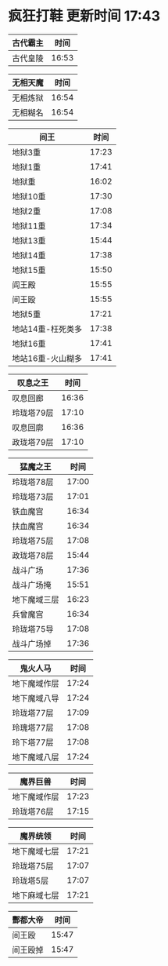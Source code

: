 # 疯狂打鞋 更新时间 17:43

| 古代霸主   | 时间    |
|--------|-------|
| 古代皇陵 | 16:53 |

| 无相天魔   | 时间    |
|--------|-------|
| 无相炼狱 | 16:54 |
| 无相糊名 | 16:54 |

| 间王   | 时间    |
|--------|-------|
| 地狱3重 | 17:23 |
| 地狱1重 | 17:41 |
| 地狱重 | 16:02 |
| 地狱10重 | 17:30 |
| 地狱2重 | 17:08 |
| 地狱11重 | 17:34 |
| 地狱13重 | 15:44 |
| 地狱14重 | 17:38 |
| 地狱15重 | 15:50 |
| 阎王殿 | 15:55 |
| 间王殴 | 15:55 |
| 地狱5重 | 17:21 |
| 地站14重-枉死类多 | 17:38 |
| 地狱16重 | 17:41 |
| 地站16重-火山糊多 | 17:41 |

| 叹息之王   | 时间    |
|--------|-------|
| 叹息回廊 | 16:36 |
| 玲珑塔79层 | 17:10 |
| 叹息回廓 | 16:36 |
| 政珑塔79层 | 17:10 |

| 猛魔之王   | 时间    |
|--------|-------|
| 玲珑塔78层 | 17:00 |
| 玲珑塔73层 | 17:01 |
| 铁血魔宫 | 16:34 |
| 扶血魔宫 | 16:34 |
| 玲珑塔75层 | 17:08 |
| 政珑塔78层 | 15:44 |
| 战斗广场 | 17:36 |
| 战斗广场掩 | 15:51 |
| 地下魔域三层 | 16:23 |
| 兵曾魔宫 | 16:34 |
| 玲珑塔75导 | 17:08 |
| 战斗广场掉 | 17:36 |

| 鬼火人马   | 时间    |
|--------|-------|
| 地下魔域作层 | 17:24 |
| 地下魔域八导 | 17:24 |
| 玲珑塔77层 | 17:09 |
| 玲瑰塔77层 | 17:08 |
| 玲下塔77层 | 17:08 |
| 地下魔域八层 | 17:24 |

| 魔界巨兽   | 时间    |
|--------|-------|
| 地下魔域作层 | 17:23 |
| 玲珑塔76层 | 17:15 |

| 魔界统领   | 时间    |
|--------|-------|
| 地下魔域七层 | 17:21 |
| 玲珑塔75层 | 17:07 |
| 玲珑塔5层 | 17:07 |
| 地下麻域七层 | 17:21 |

| 酆都大帝   | 时间    |
|--------|-------|
| 间王殴 | 15:47 |
| 间王殴掉 | 15:47 |